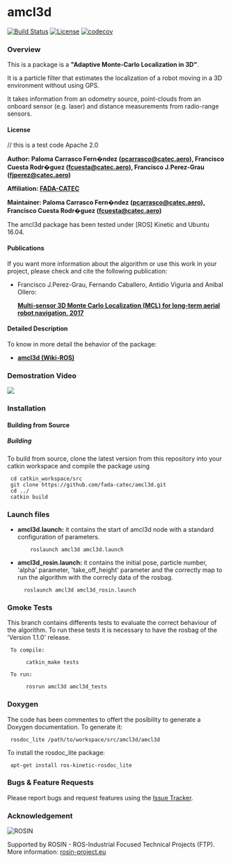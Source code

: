 # amcl3d

[![Build Status](https://travis-ci.org/fada-catec/amcl3d.svg?branch=master)](https://travis-ci.org/fada-catec/amcl3d)
[![License](https://img.shields.io/badge/License-Apache%202-blue.svg)](https://opensource.org/licenses/Apache-2.0)
[![codecov](https://codecov.io/gh/fada-catec/amcl3d/branch/kinetic-test/graph/badge.svg)](https://codecov.io/gh/fada-catec/amcl3d)

### Overview

This is a package is a **"Adaptive Monte-Carlo Localization in 3D"**.

It is a particle filter that estimates the localization of a robot moving in a 3D environment without using GPS.

It takes information from an odometry source, point-clouds from an onboard sensor (e.g. laser) and distance measurements from radio-range sensors.

#### License
//	 this is a test code
Apache 2.0

**Author: Paloma Carrasco Fern�ndez (pcarrasco@catec.aero),
          Francisco Cuesta Rodr�guez (fcuesta@catec.aero),
          Francisco J.Perez-Grau (fjperez@catec.aero)**

**Affiliation: [FADA-CATEC](https://http://www.catec.aero//)**

**Maintainer: Paloma Carrasco Fern�ndez (pcarrasco@catec.aero),
              Francisco Cuesta Rodr�guez (fcuesta@catec.aero)**

The amcl3d package has been tested under [ROS] Kinetic and Ubuntu 16.04.

#### Publications

If you want more information about the algorithm or use this work in your project, please check and cite the following publication:

* Francisco J.Perez-Grau, Fernando Caballero, Antidio Viguria and Anibal Ollero:

	**[Multi-sensor 3D Monte Carlo Localization (MCL) for long-term aerial robot navigation, 2017](https://journals.sagepub.com/doi/pdf/10.1177/1729881417732757)**

#### Detailed Description

To know in more detail the behavior of the package:

* **[amcl3d (Wiki-ROS)](http://wiki.ros.org/amcl3d#preview)**

### Demostration Video

[![](http://img.youtube.com/vi/Dn6LxH-WLRA/0.jpg)](http://www.youtube.com/watch?v=Dn6LxH-WLRA "")

### Installation

#### Building from Source

##### Building

To build from source, clone the latest version from this repository into your catkin workspace and compile the package using

     cd catkin_workspace/src
     git clone https://github.com/fada-catec/amcl3d.git
     cd ../
     catkin build

### Launch files

* **amcl3d.launch:** it contains the start of amcl3d node with a standard configuration of parameters.

          roslaunch amcl3d amcl3d.launch
		  
* **amcl3d_rosin.launch:**  it contains the initial pose, particle number, 'alpha' parameter, 'take_off_height' parameter and the correctly map to run the algorithm with the correcly data of the rosbag. 
          
		roslaunch amcl3d amcl3d_rosin.launch

### Gmoke Tests

This branch contains differents tests to evaluate the correct behaviour of the algorithm. To run these tests it is necessary to have the rosbag of the 'Version 1.1.0' release.

     To compile:

          catkin_make tests

     To run:

          rosrun amcl3d amcl3d_tests


### Doxygen
The code has been commentes to offert the posibility to generate a Doxygen documentation. To generate it:

     rosdoc_lite /path/to/workspace/src/amcl3d/amcl3d

To install the rosdoc_lite package:

     apt-get install ros-kinetic-rosdoc_lite
     
### Bugs & Feature Requests

Please report bugs and request features using the [Issue Tracker](https://github.com/fada-catec/amcl3d/issues).

### Acknowledgement

![ROSIN](http://rosin-project.eu/wp-content/uploads/rosin_ack_logo_wide.png)


Supported by ROSIN - ROS-Industrial Focused Technical Projects (FTP).  
More information: [rosin-project.eu](http://rosin-project.eu)

